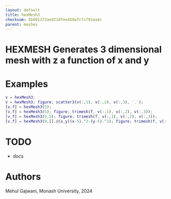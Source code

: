 ```yaml
---
layout: default
title: hexMesh3
checksum: 5b691372ae9218fee459a7cfcf91ea4c
parent: meshes
---
```



 
# HEXMESH Generates 3 dimensional mesh with z a function of x and y
 
# Examples
```matlab
v = hexMesh3;
v = hexMesh3; figure; scatter3(v(:,1), v(:,2), v(:,3), '.');
[v,f] = hexMesh3(5);
[v,f] = hexMesh3(5); figure; trimesh(f, v(:,1), v(:,2), v(:,3));
[v,f] = hexMesh3(5,5); figure; trimesh(f, v(:,1), v(:,2), v(:,3));
[v,f] = hexMesh3(9,[],@(x,y)(x-5).^2-(y-5).^2); figure; trimesh(f, v(:,1), v(:,2), v(:,3));
```
 
# TODO
-  docs 
 
# Authors

Mehul Gajwani, Monash University, 2024

